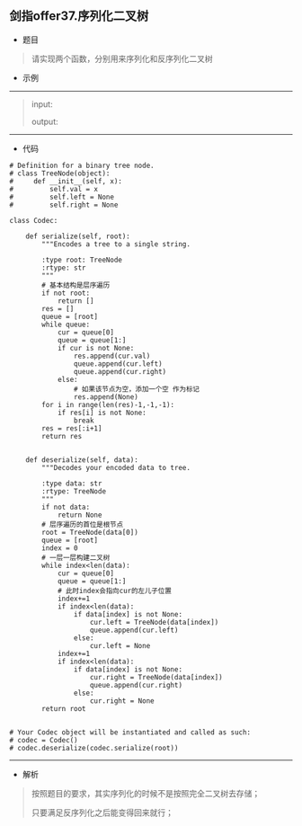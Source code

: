 剑指offer37.序列化二叉树
----------
 - 题目
>请实现两个函数，分别用来序列化和反序列化二叉树
 - 示例
 ----------
> input: 
> 
> output: 
 ----------
 - 代码
 >
>
> 
    # Definition for a binary tree node.
    # class TreeNode(object):
    #     def __init__(self, x):
    #         self.val = x
    #         self.left = None
    #         self.right = None
    
    class Codec:
    
        def serialize(self, root):
            """Encodes a tree to a single string.
            
            :type root: TreeNode
            :rtype: str
            """
            # 基本结构是层序遍历
            if not root:
                return []
            res = []
            queue = [root]
            while queue:
                cur = queue[0]
                queue = queue[1:]
                if cur is not None:
                    res.append(cur.val)
                    queue.append(cur.left)
                    queue.append(cur.right)
                else:
                    # 如果该节点为空，添加一个空 作为标记
                    res.append(None)
            for i in range(len(res)-1,-1,-1):
                if res[i] is not None:
                    break
            res = res[:i+1]
            return res
            
    
        def deserialize(self, data):
            """Decodes your encoded data to tree.
            
            :type data: str
            :rtype: TreeNode
            """
            if not data:
                return None
            # 层序遍历的首位是根节点
            root = TreeNode(data[0])
            queue = [root]
            index = 0
            # 一层一层构建二叉树
            while index<len(data):
                cur = queue[0]
                queue = queue[1:]
                # 此时index会指向cur的左儿子位置
                index+=1
                if index<len(data):
                    if data[index] is not None:
                        cur.left = TreeNode(data[index])
                        queue.append(cur.left)
                    else:
                        cur.left = None
                index+=1
                if index<len(data):
                    if data[index] is not None:
                        cur.right = TreeNode(data[index])
                        queue.append(cur.right)
                    else:
                        cur.right = None
            return root
            
    
    # Your Codec object will be instantiated and called as such:
    # codec = Codec()
    # codec.deserialize(codec.serialize(root))
  ----------
 - 解析
 > 
> 按照题目的要求，其实序列化的时候不是按照完全二叉树去存储；
> 
> 只要满足反序列化之后能变得回来就行；